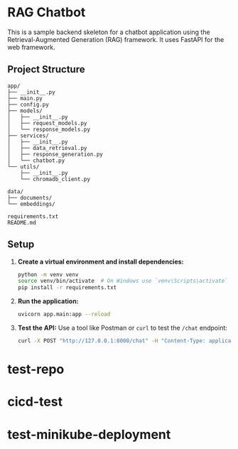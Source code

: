 # RAG Chatbot

This is a sample backend skeleton for a chatbot application using the Retrieval-Augmented Generation (RAG) framework. It uses FastAPI for the web framework.

## Project Structure

```
app/
├── __init__.py
├── main.py
├── config.py
├── models/
│   ├── __init__.py
│   ├── request_models.py
│   └── response_models.py
├── services/
│   ├── __init__.py
│   ├── data_retrieval.py
│   ├── response_generation.py
│   └── chatbot.py
└── utils/
    ├── __init__.py
    └── chromadb_client.py

data/
├── documents/
└── embeddings/

requirements.txt
README.md
```

## Setup

1. **Create a virtual environment and install dependencies:**
   ```sh
   python -m venv venv
   source venv/bin/activate  # On Windows use `venv\Scripts\activate`
   pip install -r requirements.txt
   ```

2. **Run the application:**
   ```sh
   uvicorn app.main:app --reload
   ```

3. **Test the API:**
   Use a tool like Postman or `curl` to test the `/chat` endpoint:
   ```sh
   curl -X POST "http://127.0.0.1:8000/chat" -H "Content-Type: application/json" -d '{"query": "your question here"}'
   ```
# test-repo
# cicd-test
# test-minikube-deployment
